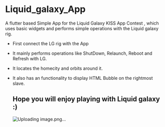 # Liquid_galaxy_App

A flutter based Simple App for the Liquid Galaxy KISS App Contest , which uses basic widgets and performs simple operations with the Liquid galaxy rig.

* First connect the LG rig with the App
* It mainly performs operations like ShutDown, Relaunch, Reboot and Refresh with LG.
* It locates the homecity and orbits around it.
* It also has an functionality to display HTML Bubble on the rightmost slave.

  ## Hope you will enjoy playing with Liquid galaxy :)
  ![Uploading image.png…]()

